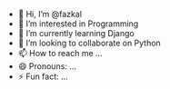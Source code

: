 - 👋 Hi, I’m @fazkal
- 👀 I’m interested in Programming 
- 🌱 I’m currently learning Django
- 💞️ I’m looking to collaborate on Python
- 📫 How to reach me ...
- 😄 Pronouns: ...
- ⚡ Fun fact: ...

<!---
fazkal/fazkal is a ✨ special ✨ repository because its `README.md` (this file) appears on your GitHub profile.
You can click the Preview link to take a look at your changes.
--->
